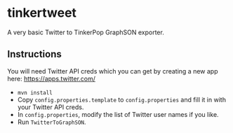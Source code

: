 # tinkertweet
A very basic Twitter to TinkerPop GraphSON exporter.


## Instructions
You will need Twitter API creds which you can get by creating a new app here: https://apps.twitter.com/

* ```mvn install```
* Copy ```config.properties.template``` to ```config.properties``` and fill it in with your Twitter API creds.
* In ```config.properties```, modify the list of Twitter user names if you like.
* Run ```TwitterToGraphSON```.
